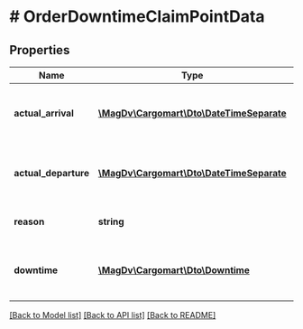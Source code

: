 # # OrderDowntimeClaimPointData

## Properties

Name | Type | Description | Notes
------------ | ------------- | ------------- | -------------
**actual_arrival** | [**\MagDv\Cargomart\Dto\DateTimeSeparate**](DateTimeSeparate.md) | Объект разделенной передачи даты и времени |
**actual_departure** | [**\MagDv\Cargomart\Dto\DateTimeSeparate**](DateTimeSeparate.md) | Объект разделенной передачи даты и времени |
**reason** | **string** | Среднее текстовое сообщение | [optional]
**downtime** | [**\MagDv\Cargomart\Dto\Downtime**](Downtime.md) | Простой по точке погрузки/выгрузки заявки |

[[Back to Model list]](../../README.md#models) [[Back to API list]](../../README.md#endpoints) [[Back to README]](../../README.md)
